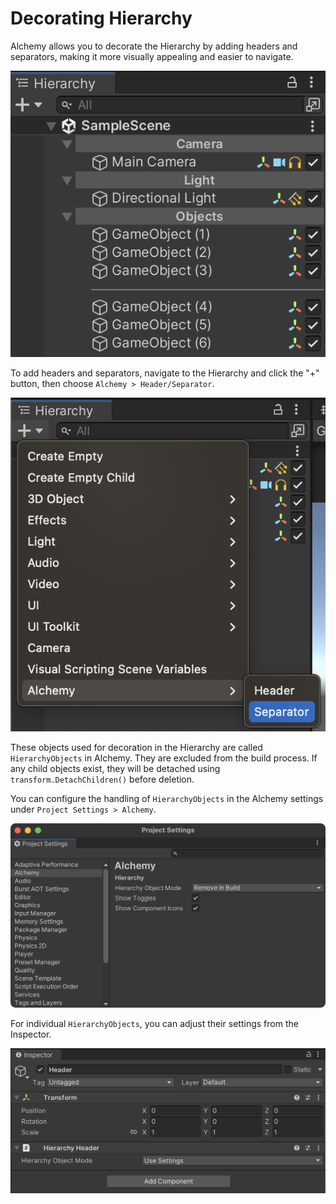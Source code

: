 # Decorating Hierarchy

Alchemy allows you to decorate the Hierarchy by adding headers and separators, making it more visually appealing and easier to navigate.

![img](../../images/img-hierarchy.png)

To add headers and separators, navigate to the Hierarchy and click the "+" button, then choose `Alchemy > Header/Separator`.

![img](../../images/img-create-hierarchy-object.png)

These objects used for decoration in the Hierarchy are called `HierarchyObjects` in Alchemy. They are excluded from the build process. If any child objects exist, they will be detached using `transform.DetachChildren()` before deletion.

You can configure the handling of `HierarchyObjects` in the Alchemy settings under `Project Settings > Alchemy`.

![img](../../images/img-project-settings.png)

For individual `HierarchyObjects`, you can adjust their settings from the Inspector.

![img](../../images/img-hierarchy-header-inspector.png)